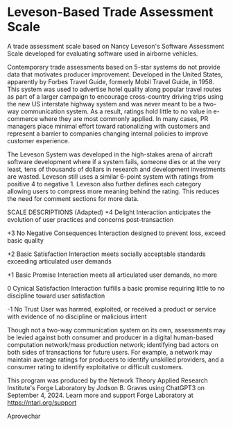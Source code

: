# Leveson-Based Trade Assessment Scale
A trade assessment scale based on Nancy Leveson's Software Assessment Scale developed for evaluating software used in airborne vehicles. 

Contemporary trade assessments based on 5-star systems do not provide data that motivates producer improvement. Developed in the United States, apparently by Forbes Travel Guide, formerly Mobil Travel Guide, in 1958. This system was used to advertise hotel quality along popular travel routes as part of a larger campaign to encourage cross-country driving trips using the new US interstate highway system and was never meant to be a two-way communication system. As a result, ratings hold little to no value in e-commerce where they are most commonly applied. In many cases, PR managers place minimal effort toward rationalizing with customers and represent a barrier to companies changing internal policies to improve customer experience. 

The Leveson System was developed in the high-stakes arena of aircraft software development where if a system fails, someone dies or at the very least, tens of thousands of dollars in research and development investments are wasted. Leveson still uses a similar 6-point system with ratings from positive 4 to negative 1. Leveson also further defines each category allowing users to compress more meaning behind the rating. This reduces the need for comment sections for more data. 

SCALE DESCRIPTIONS (Adapted)
+4 
Delight
Interaction anticipates the evolution of user practices and concerns post-transaction

+3
No Negative Consequences
Interaction designed to prevent loss, exceed basic quality

+2
Basic Satisfaction
Interaction meets socially acceptable standards exceeding articulated user demands

+1
Basic Promise
Interaction meets all articulated user demands, no more

0
Cynical Satisfaction
Interaction fulfills a basic promise requiring little to no discipline toward user satisfaction

-1
No Trust
User was harmed, exploited, or received a product or service with evidence of no discipline or malicious intent


Though not a two-way communication system on its own, assessments may be levied against both consumer and producer in a digital human-based computation network/mass production network; identifying bad actors on both sides of transactions for future users. For example, a network may maintain average ratings for producers to identify unskilled providers, and a consumer rating to identify exploitative or difficult customers.


This program was produced by the Network Theory Applied Research Institute's Forge Laboratory by Jodson B. Graves using ChatGPT3 on September 4, 2024. Learn more and support Forge Laboratory at https://ntari.org/support

Aprovechar